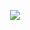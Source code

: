 <p align="center">
<img src="http://www.animatedimages.org/data/media/678/animated-pigeon-image-0043.gif" />
</p>
